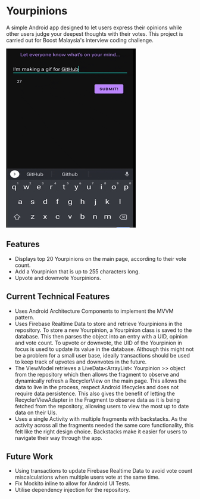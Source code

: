 # Yourpinions
A simple Android app designed to let users express their opinions while other users judge your deepest thoughts with their votes. This project is carried out for Boost Malaysia's interview coding challenge.

![](H1NRb3tq0F3eIkRc6f.gif)

## Features
* Displays top 20 Yourpinions on the main page, according to their vote count.
* Add a Yourpinion that is up to 255 characters long.
* Upvote and downvote Yourpinions.

## Current Technical Features
* Uses Android Architecture Components to implement the MVVM pattern.
* Uses Firebase Realtime Data to store and retrieve Yourpinions in the repository. To store a new Yourpinion, a Yourpinion class is saved to the database. This then parses the object into an entry with a UID, opinion and vote count. To upvote or downvote, the UID of the Yourpinion in focus is used to update its value in the database. Although this might not be a problem for a small user base, ideally transactions should be used to keep track of upvotes and downvotes in the future.
* The ViewModel retrieves a LiveData<ArrayList< Yourpinion >> object from the repository which then allows the fragment to observe and dynamically refresh a RecyclerView on the main page. This allows the data to live in the process, respect Android lifecycles and does not require data persistence. This also gives the benefit of letting the RecyclerViewAdapter in the Fragment to observe data as it is being fetched from the repository, allowing users to view the most up to date data on their UIs.
* Uses a single Activity with multiple fragments with backstacks. As the activity across all the fragments needed the same core functionality, this felt like the right design choice. Backstacks make it easier for users to navigate their way through the app.
  
## Future Work
* Using transactions to update Firebase Realtime Data to avoid vote count miscalculations when multiple users vote at the same time.
* Fix Mockito inline to allow for Android UI Tests.
* Utilise dependency injection for the repository.
